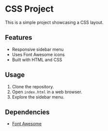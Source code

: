 # CSS Project

This is a simple project showcasing a CSS layout.

## Features

- Responsive sidebar menu
- Uses Font Awesome icons
- Built with HTML and CSS

## Usage

1. Clone the repository.
2. Open `index.html` in a web browser.
3. Explore the sidebar menu.

## Dependencies

- [Font Awesome](https://fontawesome.com/)


